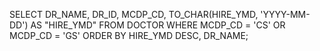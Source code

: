 
SELECT DR_NAME, DR_ID, MCDP_CD, TO_CHAR(HIRE_YMD, 'YYYY-MM-DD') AS "HIRE_YMD"
    FROM DOCTOR 
        WHERE MCDP_CD = 'CS' OR MCDP_CD = 'GS'
            ORDER BY HIRE_YMD DESC, DR_NAME;
